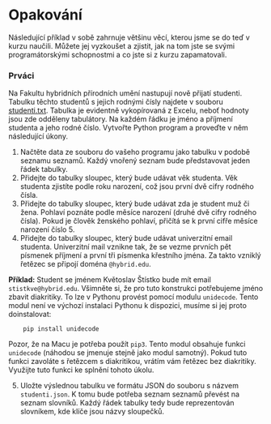# Opakování

Následující příklad v sobě zahrnuje většinu věcí, kterou jsme se do teď v
kurzu naučili. Můžete jej vyzkoušet a zjistit, jak na tom jste se svými
programátorskými schopnostmi a co jste si z kurzu zapamatovali.

### Prváci

Na Fakultu hybridních přírodních umění nastupují nově přijatí studenti.
Tabulku těchto studentů s jejich rodnými čísly najdete v souboru
[studenti.txt](/download/python-data/studenti.txt). Tabulka je evidentně
vykopírovaná z Excelu, neboť hodnoty jsou zde odděleny tabulátory. Na každém
řádku je jméno a příjmení studenta a jeho rodné číslo. Vytvořte Python program
a proveďte v něm následující úkony.

  1. Načtěte data ze souboru do vašeho programu jako tabulku v podobě seznamu seznamů. Každý vnořený seznam bude představovat jeden řádek tabulky.
  2. Přidejte do tabulky sloupec, který bude udávat věk studenta. Věk studenta zjistíte podle roku narození, což jsou první dvě cifry rodného čísla. 
  3. Přidejte do tabulky sloupec, který bude udávat zda je student muž či žena. Pohlaví poznáte podle měsíce narození (druhé dvě cifry rodného čísla). Pokud je člověk ženského pohlaví, přičítá se k první cifře měsíce narození číslo 5.
  4. Přidejte do tabulky sloupec, který bude udávat univerzitní email studenta. Univerzitní mail vznikne tak, že se vezme prvních pět písmenek příjmení a první tři písmenka křestního jména. Za takto vzniklý řetězec se připojí doména `@hybrid.edu`.

**Příklad:** Student se jménem Květoslav Štístko bude mít email
`stistkve@hybrid.edu`. Všimněte si, že pro tuto konstrukci potřebujeme jméno
zbavit diakritiky. To lze v Pythonu provést pomocí modulu `unidecode`. Tento
modul není ve výchozí instalaci Pythonu k dispozici, musíme si jej proto
doinstalovat:

    
        pip install unidecode

Pozor, že na Macu je potřeba použít `pip3`. Tento modul obsahuje funkci
`unidecode` (náhodou se jmenuje stejně jako modul samotný). Pokud tuto funkci
zavoláte s řetězcem s diakritikou, vrátím vám řetězec bez diakritiky. Využijte
tuto funkci ke splnění tohoto úkolu.

  5. Uložte výslednou tabulku ve formátu JSON do souboru s názvem `studenti.json`. K tomu bude potřeba seznam seznamů převést na seznam slovníků. Každý řádek tabulky tedy bude reprezentován slovníkem, kde klíče jsou názvy sloupečků.

